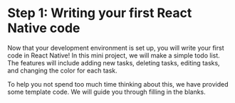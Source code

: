 # Step 1: Writing your first React Native code
Now that your development environment is set up, you will write your first code in React Native! In this mini project, we will make a simple todo list. The features will include adding new tasks, deleting tasks, editing tasks, and changing the color for each task.

To help you not spend too much time thinking about this, we have provided some template code. We will guide you through filling in the blanks.